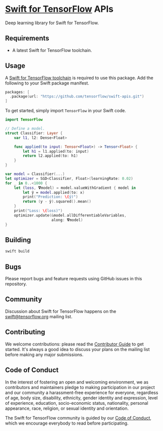 # [Swift for TensorFlow](https://github.com/tensorflow/swift) APIs

Deep learning library for Swift for TensorFlow.

## Requirements

* A latest Swift for TensorFlow toolchain.

## Usage

A [Swift for TensorFlow toolchain](https://github.com/tensorflow/swift/blob/master/Installation.md)
is required to use this package. Add the following to your Swift package manifest.

```swift
packages: [
  .package(url: "https://github.com/tensorflow/swift-apis.git")
]
```

To get started, simply import `TensorFlow` in your Swift code.

```swift
import TensorFlow

// Define a model.
struct Classifier: Layer {
    var l1, l2: Dense<Float>

    func applied(to input: Tensor<Float>) -> Tensor<Float> {
        let h1 = l1.applied(to: input)
        return l2.applied(to: h1)
    }
}

var model = Classifier(...)
let optimizer = SGD<Classifier, Float>(learningRate: 0.02)
for _ in 0..<1000 {
    let (loss, 𝛁model) = model.valueWithGradient { model in
        let ŷ = model.applied(to: x)
        print("Prediction: \(ŷ)")
        return (y - ŷ).squared().mean()
    }
    print("Loss: \(loss)")
    optimizer.update(&model.allDifferentiableVariables,
                     along: 𝛁model)
}
```

## Building

```bash
swift build
```

## Bugs

Please report bugs and feature requests using GitHub issues in this repository.

## Community

Discussion about Swift for TensorFlow happens on the
[swift@tensorflow.org](https://groups.google.com/a/tensorflow.org/d/forum/swift)
mailing list.

## Contributing

We welcome contributions: please read the [Contributor Guide](CONTRIBUTING.md)
to get started. It's always a good idea to discuss your plans on the mailing
list before making any major submissions.

## Code of Conduct

In the interest of fostering an open and welcoming environment, we as
contributors and maintainers pledge to making participation in our project and
our community a harassment-free experience for everyone, regardless of age, body
size, disability, ethnicity, gender identity and expression, level of
experience, education, socio-economic status, nationality, personal appearance,
race, religion, or sexual identity and orientation.

The Swift for TensorFlow community is guided by our [Code of
Conduct](CODE_OF_CONDUCT.md), which we encourage everybody to read before
participating.
